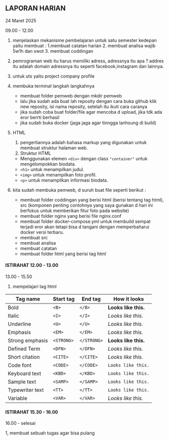 ## LAPORAN HARIAN

24 Maret 2025

09.00 - 12.00

1. menjelaskan mekanisme pembelajaran untuk satu semester kedepan yaitu membuat :
   1.membuat catatan harian
   2.  membuat analisa wajib 5w1h dan swot
   3. membuat coddingan
2. pemrograman web itu harus memiliki adress, adressnya itu apa ? addres itu adalah domain adressnya itu seperti facebook,instagram dan lainnya.
3. untuk uts yaitu project company profile
4. membuka terminal langkah langkahnya

   - membuat folder pemweb dengan mkdir pemweb
   - lalu jika sudah ada buat lah reposity dengan cara buka github klik new reposity, isi nama reposity, setelah itu ikuti cara caranya
   - jika sudah coba buat folder/file agar mencoba d upload, jika tdk ada eror berrti berhasil
   - jika sudah buka docker (jaga jaga agar tinngga lanhsung di build)
5. HTML

   1. pengertiannya adalah bahasa markup yang digunakan untuk membuat struktur halaman web.
   2. Struktur HTML

   * Menggunakan elemen `<div>` dengan class `"container"` untuk mengelompokkan biodata.
   * `<h1>` untuk menampilkan judul.
   * `<img>` untuk menampilkan foto profil.
   * `<p>` untuk menampilkan informasi biodata.
6. kita sudah membuka pemweb, d suruh buat file seperti berikut :

   - membuat folder coddingan yang berisi html (berisi tentang tag html), src (komponen penting contohnya yang saya gunakan d hari ini berfokus untuk memberikan fitur foto pada website)
   - membuat folder nginx yang  berisi file nginx.conf
   - membuat folder docker-compose.yml  untuk membuild  sempat terjadi eror akan tetapi bisa d tangani dengan memperbaharui docker versi terbaru.
   - membuat src
   - membuat analisa
   - membuat catatan
   - membuat folder html yang berisi tag html


#### ISTIRAHAT 12.00 - 13.00


13.00 - 15.50

1. mempelajari tag html


| Tag name        | Start tag    | End tag       | How it looks               |
| --------------- | ------------ | ------------- | -------------------------- |
| Bold            | `<B>`      | `</B>`      | **Looks like this.** |
| Italic          | `<I>`      | `</I>`      | *Looks like this.*       |
| Underline       | `<U>`      | `</U>`      | _Looks like this._       |
| Emphasis        | `<EM>`     | `</EM>`     | *Looks like this.*       |
| Strong emphasis | `<STRONG>` | `</STRONG>` | **Looks like this.** |
| Defined Term    | `<DFN>`    | `</DFN>`    | *Looks like this.*       |
| Short citation  | `<CITE>`   | `</CITE>`   | *Looks like this.*       |
| Code font       | `<CODE>`   | `</CODE>`   | `Looks like this.`       |
| Keyboard text   | `<KBD>`    | `</KBD>`    | `Looks like this.`       |
| Sample text     | `<SAMP>`   | `</SAMP>`   | `Looks like this.`       |
| Typewriter text | `<TT>`     | `</TT>`     | `Looks like this.`       |
| Variable        | `<VAR>`    | `</VAR>`    | *Looks like this.*       |

#### ISTIRAHAT 15.30 - 16.00

16.00 - selesai 

1, membuat sebuah tugas agar bisa pulang

